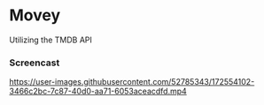# Movey
Utilizing the TMDB API

### Screencast
https://user-images.githubusercontent.com/52785343/172554102-3466c2bc-7c87-40d0-aa71-6053aceacdfd.mp4
